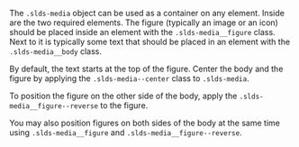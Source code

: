The `.slds-media` object can be used as a container on any element. Inside are the two required elements. The figure (typically an image or an icon) should be placed inside an element with the `.slds-media__figure` class. Next to it is typically some text that should be placed in an element with the `.slds-media__body` class.

By default, the text starts at the top of the figure. Center the body and the figure by applying the `.slds-media--center` class to `.slds-media`.

To position the figure on the other side of the body, apply the `.slds-media__figure--reverse` to the figure.

You may also position figures on both sides of the body at the same time using `.slds-media__figure` and `.slds-media__figure--reverse`.
